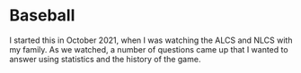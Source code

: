 # Baseball

I started this in October 2021, when I was watching the ALCS and NLCS with my family. As we watched, a number of questions came up that I wanted to answer using statistics and the history of the game.
